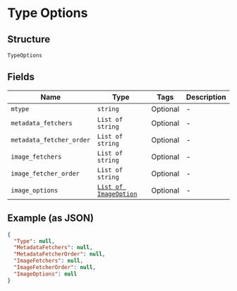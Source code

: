 
# Type Options

## Structure

`TypeOptions`

## Fields

| Name | Type | Tags | Description |
|  --- | --- | --- | --- |
| `mtype` | `string` | Optional | - |
| `metadata_fetchers` | `List of string` | Optional | - |
| `metadata_fetcher_order` | `List of string` | Optional | - |
| `image_fetchers` | `List of string` | Optional | - |
| `image_fetcher_order` | `List of string` | Optional | - |
| `image_options` | [`List of ImageOption`](../../doc/models/image-option.md) | Optional | - |

## Example (as JSON)

```json
{
  "Type": null,
  "MetadataFetchers": null,
  "MetadataFetcherOrder": null,
  "ImageFetchers": null,
  "ImageFetcherOrder": null,
  "ImageOptions": null
}
```

